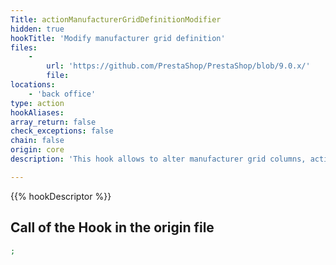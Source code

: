 ```yaml
---
Title: actionManufacturerGridDefinitionModifier
hidden: true
hookTitle: 'Modify manufacturer grid definition'
files:
    -
        url: 'https://github.com/PrestaShop/PrestaShop/blob/9.0.x/'
        file: 
locations:
    - 'back office'
type: action
hookAliases: 
array_return: false
check_exceptions: false
chain: false
origin: core
description: 'This hook allows to alter manufacturer grid columns, actions and filters'

---
```


{{% hookDescriptor %}}

## Call of the Hook in the origin file

```php
;
```
